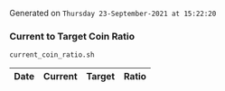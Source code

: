 Generated on `Thursday 23-September-2021 at 15:22:20`

### Current to Target Coin Ratio
`current_coin_ratio.sh`

Date|Current|Target|Ratio
---|---|---|---
